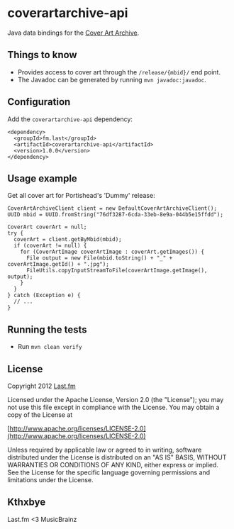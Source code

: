 # coverartarchive-api

Java data bindings for the [Cover Art Archive](http://coverartarchive.org/).

## Things to know

* Provides access to cover art through the `/release/{mbid}/` end point.
* The Javadoc can be generated by running `mvn javadoc:javadoc`.

## Configuration

Add the `coverartarchive-api` dependency:

    <dependency>
      <groupId>fm.last</groupId>
      <artifactId>coverartarchive-api</artifactId>
      <version>1.0.0</version>
    </dependency>

## Usage example

Get all cover art for Portishead's 'Dummy' release:

    CoverArtArchiveClient client = new DefaultCoverArtArchiveClient();
    UUID mbid = UUID.fromString("76df3287-6cda-33eb-8e9a-044b5e15ffdd");

    CoverArt coverArt = null;
    try {
      coverArt = client.getByMbid(mbid);
      if (coverArt != null) {
        for (CoverArtImage coverArtImage : coverArt.getImages()) {
          File output = new File(mbid.toString() + "_" + coverArtImage.getId() + ".jpg");
          FileUtils.copyInputStreamToFile(coverArtImage.getImage(), output);
        }
      }
    } catch (Exception e) {
      // ...
    }

## Running the tests

* Run `mvn clean verify`

## License

Copyright 2012 [Last.fm](http://www.last.fm/)

Licensed under the Apache License, Version 2.0 (the "License"); you may not use this file except in compliance with the License. You may obtain a copy of the License at
 
[http://www.apache.org/licenses/LICENSE-2.0](http://www.apache.org/licenses/LICENSE-2.0)
 
Unless required by applicable law or agreed to in writing, software distributed under the License is distributed on an "AS IS" BASIS, WITHOUT WARRANTIES OR CONDITIONS OF ANY KIND, either express or implied. See the License for the specific language governing permissions and limitations under the License.

## Kthxbye

Last.fm <3 MusicBrainz
